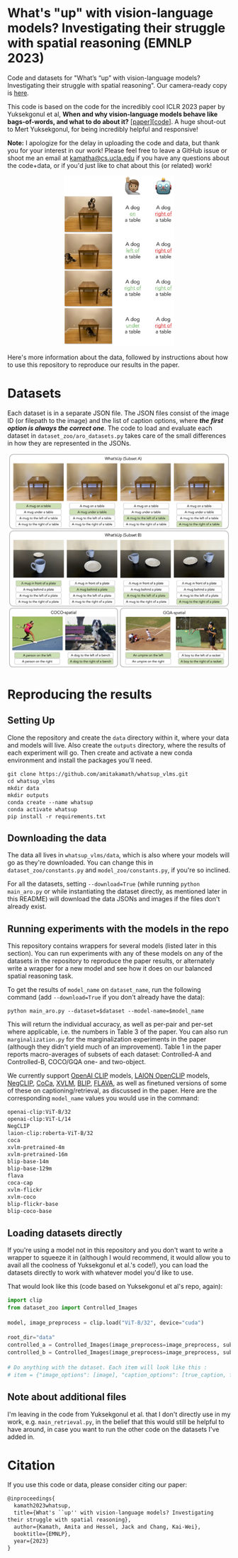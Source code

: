 # What's "up" with vision-language models? Investigating their struggle with spatial reasoning (EMNLP 2023)

Code and datasets for "What’s “up” with vision-language models? Investigating their struggle with spatial reasoning". Our camera-ready copy is [here](https://aclanthology.org/2023.emnlp-main.568/). 

This code is based on the code for the incredibly cool ICLR 2023 paper by Yuksekgonul et al, **When and why vision-language models behave like bags-of-words, and what to do about it?** [[paper](https://openreview.net/pdf?id=KRLUvxh8uaX)][[code](https://github.com/mertyg/vision-language-models-are-bows)]. A huge shout-out to Mert Yuksekgonul, for being incredibly helpful and responsive!

**Note:** I apologize for the delay in uploading the code and data, but thank you for your interest in our work! Please feel free to leave a GitHub issue or shoot me an email at [kamatha@cs.ucla.edu](mailto:kamatha@cs.ucla.edu) if you have any questions about the code+data, or if you'd just like to chat about this (or related) work!

<p align="center">
<img src="figures/teaser.jpg" width="250">
</p>

Here's more information about the data, followed by instructions about how to use this repository to reproduce our results in the paper. 

# Datasets
Each dataset is in a separate JSON file. The JSON files consist of the image ID (or filepath to the image) and the list of caption options, where ***the first option is always the correct one***. The code to load and evaluate each dataset in `dataset_zoo/aro_datasets.py` takes care of the small differences in how they are represented in the JSONs.

<p align="center">
<img src="figures/dataset_figure.jpg" width="500">
</p>

# Reproducing the results
## Setting Up
Clone the repository and create the `data` directory within it, where your data and models will live. Also create the `outputs` directory, where the results of each experiment will go.
Then create and activate a new conda environment and install the packages you'll need.
```
git clone https://github.com/amitakamath/whatsup_vlms.git
cd whatsup_vlms
mkdir data
mkdir outputs
conda create --name whatsup
conda activate whatsup
pip install -r requirements.txt
```

## Downloading the data
The data all lives in `whatsup_vlms/data`, which is also where your models will go as they're downloaded. You can change this in `dataset_zoo/constants.py` and `model_zoo/constants.py`, if you're so inclined.  

For all the datasets, setting `--download=True` (while running `python main_aro.py` or while instantiating the dataset directly, as mentioned later in this README) will download the data JSONs and images if the files don't already exist.

## Running experiments with the models in the repo
This repository contains wrappers for several models (listed later in this section). You can run experiments with any of these models on any of the datasets in the repository to reproduce the paper results, or alternately write a wrapper for a new model and see how it does on our balanced spatial reasoning task. 

To get the results of `model_name` on `dataset_name`, run the following command (add `--download=True` if you don't already have the data):
```
python main_aro.py --dataset=$dataset --model-name=$model_name
```
This will return the individual accuracy, as well as per-pair and per-set where applicable, i.e. the numbers in Table 3 of the paper. You can also run `marginalization.py` for the marginalization experiments in the paper (although they didn't yield much of an improvement). Table 1 in the paper reports macro-averages of subsets of each dataset: Controlled-A and Controlled-B, COCO/GQA one- and two-object. 

We currently support [OpenAI CLIP](https://github.com/openai/CLIP) models, [LAION OpenCLIP](https://github.com/mlfoundations/open_clip) models, [NegCLIP](https://github.com/mertyg/vision-language-models-are-bows), [CoCa](https://arxiv.org/abs/2205.01917), [XVLM](https://github.com/zengyan-97/X-VLM), [BLIP](https://github.com/salesforce/BLIP), [FLAVA](https://huggingface.co/facebook/flava-full), as well as finetuned versions of some of these on captioning/retrieval, as discussed in the paper. Here are the corresponding `model_name` values you would use in the command: 
```
openai-clip:ViT-B/32
openai-clip:ViT-L/14
NegCLIP
laion-clip:roberta-ViT-B/32
coca
xvlm-pretrained-4m
xvlm-pretrained-16m
blip-base-14m
blip-base-129m
flava
coca-cap
xvlm-flickr
xvlm-coco
blip-flickr-base
blip-coco-base
```


## Loading datasets directly
If you're using a model not in this repository and you don't want to write a wrapper to squeeze it in (although I would recommend, it would allow you to avail all the coolness of Yuksekgonul et al.'s code!), you can load the datasets directly to work with whatever model you'd like to use. 

That would look like this (code based on Yuksekgonul et al's repo, again):
```python
import clip
from dataset_zoo import Controlled_Images

model, image_preprocess = clip.load("ViT-B/32", device="cuda")

root_dir="data"
controlled_a = Controlled_Images(image_preprocess=image_preprocess, subset="A", download=True)  # Remove the download flag if you already have the data
controlled_b = Controlled_Images(image_preprocess=image_preprocess, subset="B", download=True)

# Do anything with the dataset. Each item will look like this : 
# item = {"image_options": [image], "caption_options": [true_caption, false_caption_1, ...]}
```

## Note about additional files
I'm leaving in the code from Yuksekgonul et al. that I don't directly use in my work, e.g. `main_retrieval.py`, in the belief that this would still be helpful to have around, in case you want to run the other code on the datasets I've added in.

# Citation
If you use this code or data, please consider citing our paper:
```
@inproceedings{
  kamath2023whatsup,
  title={What's ``up'' with vision-language models? Investigating their struggle with spatial reasoning},
  author={Kamath, Amita and Hessel, Jack and Chang, Kai-Wei},
  booktitle={EMNLP},
  year={2023}
}
```

